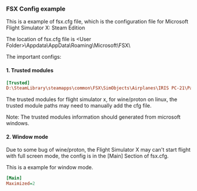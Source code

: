 ### FSX Config example

This is a example of fsx.cfg file, which is the configuration file for Microsoft Flight Simulator X: Steam Edition

The location of fsx.cfg file is \<User Folder\>\\Appdata\AppData\Roaming\Microsoft\FSX\

The important configs:

#### 1. Trusted modules

```ini
[Trusted]
D:\SteamLibrary\steamapps\common\FSX\SimObjects\Airplanes\IRIS PC-21\Panel\dsd_fsx_xml_sound.gau.czbzccbqoqkbtnqaciirakbckqraztcztulnbcuw=2
```

The trusted modules for flight simulator x, for wine/proton on linux, the trusted module paths may need to manually add the cfg file.

Note: The trusted modules information should generated from microsoft windows.

#### 2. Window mode

Due to some bug of wine/proton, the Flight Simulator X may can't start flight with full screen mode, the config is in the [Main] Section of fsx.cfg.

This is a example for window mode.

```ini
[Main]
Maximized=2
```
